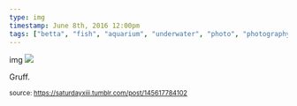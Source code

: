 ```yaml
---
type: img
timestamp: June 8th, 2016 12:00pm
tags: ["betta", "fish", "aquarium", "underwater", "photo", "photography"]
---
```

img
<img src="https://saturdayxiii.github.io/media/145617784102.jpg"/>

Gruff.
 
      
      
      
      
      
  
<small>source: https://saturdayxiii.tumblr.com/post/145617784102</small>